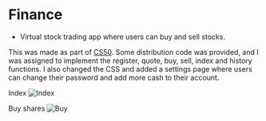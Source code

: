 # Finance
- Virtual stock trading app where users can buy and sell stocks. 

This was made as part of [CS50](https://www.edx.org/course/cs50s-introduction-to-computer-science).
Some distribution code was provided, and I was assigned to implement the register, quote, buy, sell, index and history functions.
I also changed the CSS and added a settings page where users can change their password and add more cash to their account.

Index
![Index](https://i.ibb.co/f4HNN64/index.jpg)

Buy shares
![Buy](https://i.ibb.co/MPBP3wQ/Buy.jpg)
